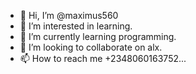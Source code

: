 - 👋 Hi, I’m @maximus560
- 👀 I’m interested in learning.
- 🌱 I’m currently learning programming.
- 💞️ I’m looking to collaborate on alx.
- 📫 How to reach me +2348060163752...

<!---
maximus560/maximus560 is a ✨ special ✨ repository because its `README.md` (this file) appears on your GitHub profile.
You can click the Preview link to take a look at your changes.
--->
